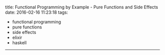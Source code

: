 title: Functional Programming by Example - Pure Functions and Side Effects
date: 2016-02-16 11:23:18
tags:
- functional programming
- pure functions
- side effects
- elixir
- haskell
---
